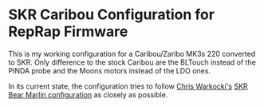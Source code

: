 SKR Caribou Configuration for RepRap Firmware
=============================================

This is my working configuration for a Caribou/Zaribo MK3s 220 converted to SKR. Only difference to the stock Caribou are the BLTouch instead of the PINDA probe and the Moons motors instead of the LDO ones.

In its current state, the configuration tries to follow [Chris Warkocki's](https://github.com/codiac2600) [SKR Bear Marlin configuration](https://github.com/codiac2600/SKR-Bear-Marlin) as closely as possible.
